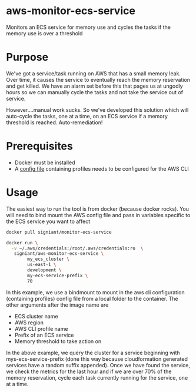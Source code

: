 # aws-monitor-ecs-service
Monitors an ECS service for memory use and cycles the tasks if the memory use is over a threshold

# Purpose
We've got a service/task running on AWS that has a small memory leak.  Over time, it causes the service to eventually reach the memory reservation and get killed.  We have an alarm set before this that pages us at ungodly hours so we can manually cycle the tasks and not take the service out of service.

However....manual work sucks. So we've developed this solution which will auto-cycle the tasks, one at a time, on an ECS service if a memory threshold is reached.  Auto-remediation!


# Prerequisites
* Docker must be installed
* A [config file](http://docs.aws.amazon.com/cli/latest/userguide/cli-chap-getting-started.html) containing profiles needs to be configured for the AWS CLI

# Usage

The easiest way to run the tool is from docker (because docker rocks).  You will need to bind mount the AWS config file and pass in variables specific to the ECS service you want to affect

```bash
docker pull signiant/monitor-ecs-service
```

```bash
docker run \
  -v ~/.aws/credentials:/root/.aws/credentials:ro  \
   signiant/aws-monitor-ecs-service \
        my_ecs_cluster \
        us-east-1 \
        development \
        my-ecs-service-prefix \
        70
```

In this example, we use a bindmount to mount in the aws cli configuration (containing profiles) config file from a local folder to the container.  The other arguments after the image name are

* ECS cluster name
* AWS region
* AWS CLI profile name
* Prefix of an ECS service
* Memory threshold to take action on

In the above example, we query the cluster for a service beginning with mys-ecs-service-prefix (done this way because cloudformation generated services have a random suffix appended).  Once we have found the service, we check the metrics for the last hour and if we are over 70% of the memory reservation, cycle each task currently running for the service, one at a time.
